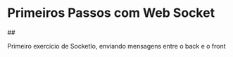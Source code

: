 <h1>Primeiros Passos com Web Socket</h1>
##
<p>Primeiro exercício de SocketIo, enviando mensagens entre o back e o front
</p>
